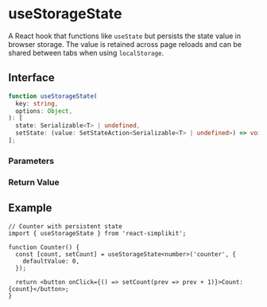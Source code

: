 # useStorageState

A React hook that functions like `useState` but persists the state value in browser storage. The value is retained across page reloads and can be shared between tabs when using `localStorage`.

## Interface
```ts
function useStorageState(
  key: string,
  options: Object,
): [
  state: Serializable<T> | undefined,
  setState: (value: SetStateAction<Serializable<T> | undefined>) => void,
];

```

### Parameters

<Interface
  required
  name="key"
  type="string"
  description="The key used to store the value in storage."
/>

<Interface
  name="options"
  type="Object"
  description="Configuration options for storage behavior."
  :nested="[
    {
      name: 'options.storage',
      type: 'Storage',
      required: 'false',
      defaultValue: 'localStorage',
      description:
        'The storage type (<code>localStorage</code> or <code>sessionStorage</code>). Defaults to <code>localStorage</code>.',
    },
    {
      name: 'options.defaultValue',
      type: 'T',
      required: 'false',
      description: 'The initial value if no existing value is found.',
    },
  ]"
/>

### Return Value

<Interface
  name=""
  type="[state: Serializable<T> | undefined, setState: (value: SetStateAction<Serializable<T> | undefined>) => void]"
  description="tuple:"
  :nested="[
    {
      name: 'state',
      type: 'Serializable<T> | undefined',
      required: 'false',
      description: 'The current state value retrieved from storage.',
    },
    {
      name: 'setState',
      type: '(value: SetStateAction<Serializable<T> | undefined>) => void',
      required: 'false',
      description: 'A function to update and persist the state.',
    },
  ]"
/>


## Example

```tsx
// Counter with persistent state
import { useStorageState } from 'react-simplikit';

function Counter() {
  const [count, setCount] = useStorageState<number>('counter', {
    defaultValue: 0,
  });

  return <button onClick={() => setCount(prev => prev + 1)}>Count: {count}</button>;
}
```
  
